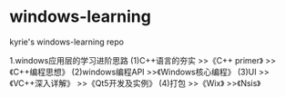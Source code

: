 # windows-learning
kyrie's windows-learning repo

1.windows应用层的学习进阶思路
 (1)C++语言的夯实
    >>《C++ primer》
	>>《C++编程思想》
 (2)windows编程API
	>>《Windows核心编程》
 (3)UI
    >>《VC++深入详解》
	>>《Qt5开发及实例》
 (4)打包
    >>《Wix》
	>>《Nsis》